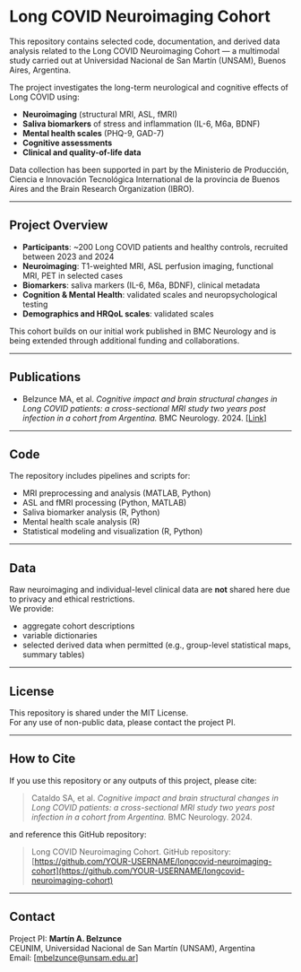 # Long COVID Neuroimaging Cohort

This repository contains selected code, documentation, and derived data analysis related to the Long COVID Neuroimaging Cohort — a multimodal study carried out at Universidad Nacional de San Martín (UNSAM), Buenos Aires, Argentina.

The project investigates the long-term neurological and cognitive effects of Long COVID using:

- **Neuroimaging** (structural MRI, ASL, fMRI)
- **Saliva biomarkers** of stress and inflammation (IL-6, M6a, BDNF)
- **Mental health scales** (PHQ-9, GAD-7)
- **Cognitive assessments**
- **Clinical and quality-of-life data**

Data collection has been supported in part by the Ministerio de Producción, Ciencia e Innovación Tecnológica International de la provincia de Buenos Aires and the Brain Research Organization (IBRO).

---

## Project Overview

- **Participants**: ~200 Long COVID patients and healthy controls, recruited between 2023 and 2024
- **Neuroimaging**: T1-weighted MRI, ASL perfusion imaging, functional MRI, PET in selected cases
- **Biomarkers**: saliva markers (IL-6, M6a, BDNF), clinical metadata
- **Cognition & Mental Health**: validated scales and neuropsychological testing
- **Demographics and HRQoL scales**: validated scales

This cohort builds on our initial work published in BMC Neurology and is being extended through additional funding and collaborations.

---

## Publications

- Belzunce MA, et al. *Cognitive impact and brain structural changes in Long COVID patients: a cross-sectional MRI study two years post infection in a cohort from Argentina.* BMC Neurology. 2024. [[Link]](https://bmcneurol.biomedcentral.com/articles/10.1186/s12883-024-03453-1)

---
## Code

The repository includes pipelines and scripts for:

- MRI preprocessing and analysis (MATLAB, Python)
- ASL and fMRI processing (Python, MATLAB)
- Saliva biomarker analysis (R, Python)
- Mental health scale analysis (R)
- Statistical modeling and visualization (R, Python)

---

## Data

Raw neuroimaging and individual-level clinical data are **not** shared here due to privacy and ethical restrictions.  
We provide:

- aggregate cohort descriptions  
- variable dictionaries  
- selected derived data when permitted (e.g., group-level statistical maps, summary tables)

---

## License

This repository is shared under the MIT License.  
For any use of non-public data, please contact the project PI.

---

## How to Cite

If you use this repository or any outputs of this project, please cite:

> Cataldo SA, et al. *Cognitive impact and brain structural changes in Long COVID patients: a cross-sectional MRI study two years post infection in a cohort from Argentina.* BMC Neurology. 2024.

and reference this GitHub repository:

> Long COVID Neuroimaging Cohort. GitHub repository: [https://github.com/YOUR-USERNAME/longcovid-neuroimaging-cohort](https://github.com/YOUR-USERNAME/longcovid-neuroimaging-cohort)

---

## Contact

Project PI: **Martín A. Belzunce**  
CEUNIM, Universidad Nacional de San Martín (UNSAM), Argentina  
Email: [mbelzunce@unsam.edu.ar]
